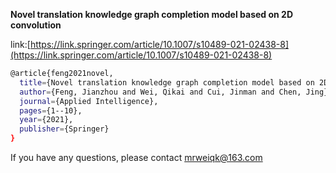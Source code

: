 ﻿**Novel translation knowledge graph completion model based on 2D convolution**


link:[https://link.springer.com/article/10.1007/s10489-021-02438-8](https://link.springer.com/article/10.1007/s10489-021-02438-8)


```bash
@article{feng2021novel,
  title={Novel translation knowledge graph completion model based on 2D convolution},
  author={Feng, Jianzhou and Wei, Qikai and Cui, Jinman and Chen, Jing},
  journal={Applied Intelligence},
  pages={1--10},
  year={2021},
  publisher={Springer}
}
```

If you have any questions, please contact mrweiqk@163.com

